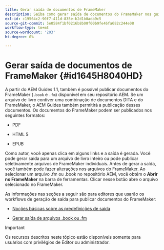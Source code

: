 ```yaml
---
title: Gerar saída de documentos de FrameMaker
description: Saiba como gerar saída de documentos do FrameMaker nos guias AEM para publicá-los nos formatos PDF, HTML5 e EPUB.
exl-id: c19564c2-90f7-411d-835e-b2d1b0ada9c5
source-git-commit: 5e0584f1bf0216b8b00f00b9fe46fa682c244e08
workflow-type: tm+mt
source-wordcount: '203'
ht-degree: 0%

---
```


# Gerar saída de documentos de FrameMaker {#id1645H8040HD}

A partir do AEM Guides 1.1, também é possível publicar documentos do FrameMaker \(`.book` e `.fm`\) disponível em seu repositório AEM. Se um arquivo de livro contiver uma combinação de documentos DITA e do FrameMaker, o AEM Guides também permitirá a publicação desses documentos. Os documentos do FrameMaker podem ser publicados nos seguintes formatos:

- PDF

- HTML 5

- EPUB


Como autor, você apenas clica em alguns links e a saída é gerada. Você pode gerar saída para um arquivo de livro inteiro ou pode publicar seletivamente arquivos de FrameMaker individuais. Antes de gerar a saída, você também pode fazer alterações nos arquivos do FrameMaker. Ao selecionar um arquivo .fm ou .book no repositório AEM, você obtém o **Abrir no FrameMaker** na barra de ferramentas. Clicar nesse botão abre o arquivo selecionado no FrameMaker.

As informações nas seções a seguir são para editores que usarão os workflows de geração de saída para publicar documentos do FrameMaker:

- [Noções básicas sobre as predefinições de saída](fm-output-understand-presets.md#)

- [Gerar saída de arquivos .book ou .fm](fm-output-generate.md#)

>[!IMPORTANT]
>
> Os recursos descritos neste tópico estão disponíveis somente para usuários com privilégios de Editor ou administrador.
